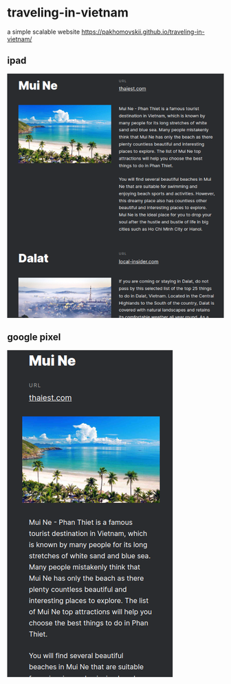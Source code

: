 # traveling-in-vietnam
 a simple scalable website  https://pakhomovskii.github.io/traveling-in-vietnam/

## ipad
![alt te![alt text](http://url/to/img.png)xt](./images/ipad.png)

## google pixel
![alt text](./images/pixel.png)
